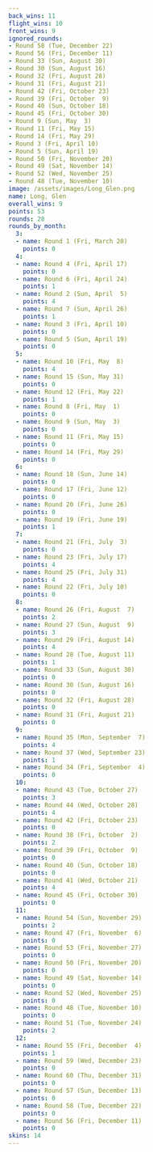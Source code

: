 ```yaml
---
back_wins: 11
flight_wins: 10
front_wins: 9
ignored_rounds:
- Round 58 (Tue, December 22)
- Round 56 (Fri, December 11)
- Round 33 (Sun, August 30)
- Round 30 (Sun, August 16)
- Round 32 (Fri, August 28)
- Round 31 (Fri, August 21)
- Round 42 (Fri, October 23)
- Round 39 (Fri, October  9)
- Round 40 (Sun, October 18)
- Round 45 (Fri, October 30)
- Round 9 (Sun, May  3)
- Round 11 (Fri, May 15)
- Round 14 (Fri, May 29)
- Round 3 (Fri, April 10)
- Round 5 (Sun, April 19)
- Round 50 (Fri, November 20)
- Round 49 (Sat, November 14)
- Round 52 (Wed, November 25)
- Round 48 (Tue, November 10)
image: /assets/images/Long_Glen.png
name: Long, Glen
overall_wins: 9
points: 53
rounds: 28
rounds_by_month:
  3:
  - name: Round 1 (Fri, March 20)
    points: 0
  4:
  - name: Round 4 (Fri, April 17)
    points: 0
  - name: Round 6 (Fri, April 24)
    points: 1
  - name: Round 2 (Sun, April  5)
    points: 4
  - name: Round 7 (Sun, April 26)
    points: 1
  - name: Round 3 (Fri, April 10)
    points: 0
  - name: Round 5 (Sun, April 19)
    points: 0
  5:
  - name: Round 10 (Fri, May  8)
    points: 4
  - name: Round 15 (Sun, May 31)
    points: 0
  - name: Round 12 (Fri, May 22)
    points: 1
  - name: Round 8 (Fri, May  1)
    points: 0
  - name: Round 9 (Sun, May  3)
    points: 0
  - name: Round 11 (Fri, May 15)
    points: 0
  - name: Round 14 (Fri, May 29)
    points: 0
  6:
  - name: Round 18 (Sun, June 14)
    points: 0
  - name: Round 17 (Fri, June 12)
    points: 0
  - name: Round 20 (Fri, June 26)
    points: 0
  - name: Round 19 (Fri, June 19)
    points: 1
  7:
  - name: Round 21 (Fri, July  3)
    points: 0
  - name: Round 23 (Fri, July 17)
    points: 4
  - name: Round 25 (Fri, July 31)
    points: 4
  - name: Round 22 (Fri, July 10)
    points: 0
  8:
  - name: Round 26 (Fri, August  7)
    points: 2
  - name: Round 27 (Sun, August  9)
    points: 3
  - name: Round 29 (Fri, August 14)
    points: 4
  - name: Round 28 (Tue, August 11)
    points: 1
  - name: Round 33 (Sun, August 30)
    points: 0
  - name: Round 30 (Sun, August 16)
    points: 0
  - name: Round 32 (Fri, August 28)
    points: 0
  - name: Round 31 (Fri, August 21)
    points: 0
  9:
  - name: Round 35 (Mon, September  7)
    points: 4
  - name: Round 37 (Wed, September 23)
    points: 1
  - name: Round 34 (Fri, September  4)
    points: 0
  10:
  - name: Round 43 (Tue, October 27)
    points: 3
  - name: Round 44 (Wed, October 28)
    points: 4
  - name: Round 42 (Fri, October 23)
    points: 0
  - name: Round 38 (Fri, October  2)
    points: 2
  - name: Round 39 (Fri, October  9)
    points: 0
  - name: Round 40 (Sun, October 18)
    points: 0
  - name: Round 41 (Wed, October 21)
    points: 4
  - name: Round 45 (Fri, October 30)
    points: 0
  11:
  - name: Round 54 (Sun, November 29)
    points: 2
  - name: Round 47 (Fri, November  6)
    points: 0
  - name: Round 53 (Fri, November 27)
    points: 0
  - name: Round 50 (Fri, November 20)
    points: 0
  - name: Round 49 (Sat, November 14)
    points: 0
  - name: Round 52 (Wed, November 25)
    points: 0
  - name: Round 48 (Tue, November 10)
    points: 0
  - name: Round 51 (Tue, November 24)
    points: 2
  12:
  - name: Round 55 (Fri, December  4)
    points: 1
  - name: Round 59 (Wed, December 23)
    points: 0
  - name: Round 60 (Thu, December 31)
    points: 0
  - name: Round 57 (Sun, December 13)
    points: 0
  - name: Round 58 (Tue, December 22)
    points: 0
  - name: Round 56 (Fri, December 11)
    points: 0
skins: 14
---
```

